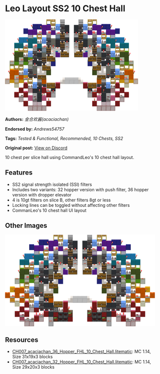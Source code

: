 # Leo Layout SS2 10 Chest Hall
<img alt="area_render_79_.png" src="images/area_render_79_.png?raw=1" height="300px">

**Authors:** *金合欢酱(acaciachan)*

**Endorsed by:** *Andrews54757*

**Tags:** *Tested & Functional, Recommended, 10 Chests, SS2*

**Original post:** [View on Discord](https://discord.com/channels/1375556143186837695/1388572747545972848)

10 chest per slice hall using CommandLeo's 10 chest hall layout.
## Features
- SS2 signal strength isolated (SSI) filters
- Includes two variants: 32 hopper version with push filter, 36 hopper version with dropper elevator
- 4 is 10gt filters on slice B, other filters 8gt or less
- Locking lines can be toggled without affecting other filters
- CommanLeo's 10 chest hall UI layout

## Other Images
<img src="images/area_render_78_.png?raw=1" height="300px">

## Resources
- [CH007_acaciachan_36_Hopper_FHL_10_Chest_Hall.litematic](attachments/CH007_acaciachan_36_Hopper_FHL_10_Chest_Hall.litematic): MC 1.14, Size 31x19x3 blocks
- [CH007_acaciachan_32_Hopper_FHL_10_Chest_Hall.litematic](attachments/CH007_acaciachan_32_Hopper_FHL_10_Chest_Hall.litematic): MC 1.14, Size 29x20x3 blocks

